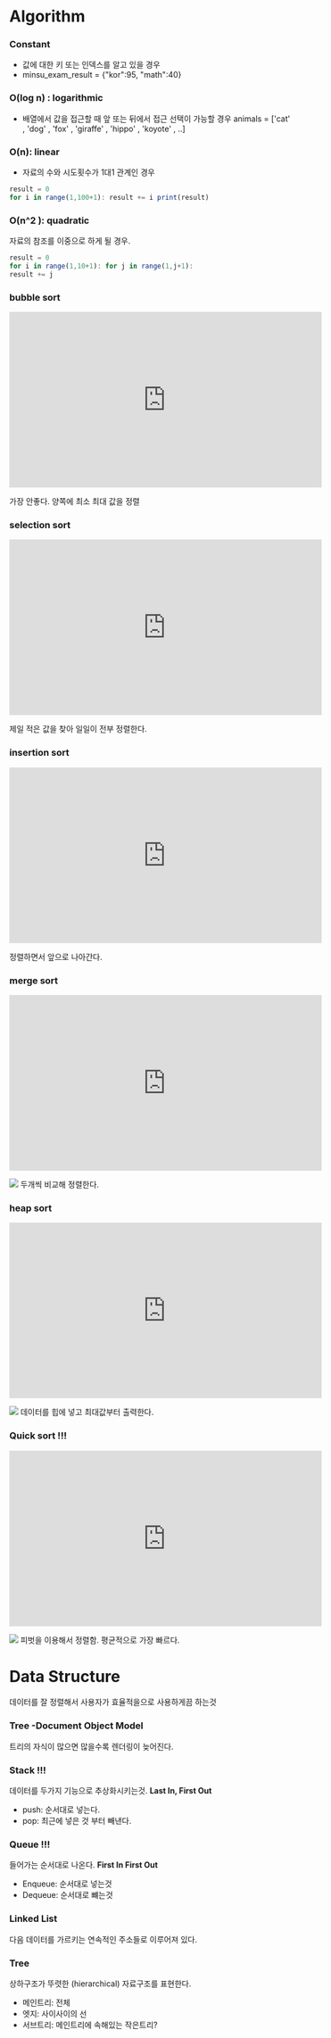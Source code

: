 
#  Algorithm


### Constant
- 값에 대한 키 또는 인덱스를 알고 있을 경우 
- minsu_exam_result = {"kor":95, "math":40}


### O(log n) : logarithmic 
- 배열에서 값을 접근할 때 앞 또는 뒤에서 접근 선택이 가능할 경우
 animals = ['cat' , 'dog' , 'fox' , 'giraffe' , 'hippo' , 'koyote' , ..] 

### O(n): linear 
- 자료의 수와 시도횟수가 1대1 관계인 경우 
``` javascript
result = 0 
for i in range(1,100+1): result += i print(result)
```
### O(n^2 ): quadratic
 자료의 참조를 이중으로 하게 될 경우. 
 ``` javascript
result = 0 
for i in range(1,10+1): for j in range(1,j+1):
 result += j		
```
### bubble sort
<iframe width="560" height="315" src="https://www.youtube.com/embed/Cq7SMsQBEUw" frameborder="0" gesture="media" allow="encrypted-media" allowfullscreen></iframe>  
    
 가장 안좋다. 양쪽에 최소 최대 값을 정렬
### selection sort
<iframe width="560" height="315" src="https://www.youtube.com/embed/92BfuxHn2XE" frameborder="0" gesture="media" allow="encrypted-media" allowfullscreen></iframe>

 제일 적은 값을 찾아 일일이 전부 정렬한다.
### insertion sort
<iframe width="560" height="315" src="https://www.youtube.com/embed/8oJS1BMKE64" frameborder="0" gesture="media" allow="encrypted-media" allowfullscreen></iframe>

정렬하면서 앞으로 나아간다.

### merge sort
<iframe width="560" height="315" src="https://www.youtube.com/embed/ZRPoEKHXTJg" frameborder="0" gesture="media" allow="encrypted-media" allowfullscreen></iframe>

![](https://upload.wikimedia.org/wikipedia/commons/c/cc/Merge-sort-example-300px.gif)
 두개씩 비교해 정렬한다.
### heap sort
<iframe width="560" height="315" src="https://www.youtube.com/embed/_bkow6IykGM" frameborder="0" gesture="media" allow="encrypted-media" allowfullscreen></iframe>

![](https://upload.wikimedia.org/wikipedia/commons/4/4d/Heapsort-example.gif)
 데이터를 힙에 넣고 최대값부터 출력한다.
### Quick sort !!!
<iframe width="560" height="315" src="https://www.youtube.com/embed/8hEyhs3OV1w" frameborder="0" gesture="media" allow="encrypted-media" allowfullscreen></iframe>

![](https://upload.wikimedia.org/wikipedia/commons/9/9c/Quicksort-example.gif)
피벗을 이용해서 정렬함. 평균적으로 가장 빠르다.


 
# Data Structure
데이터를 잘 정렬해서 사용자가 효율적을으로 사용하게끔 하는것


### Tree -Document Object Model
 트리의 자식이 많으면 많을수록 렌더링이 늦어진다.
### Stack !!!
데이터를 두가지 기능으로 추상화시키는것. **Last In, First Out**
- push: 순서대로 넣는다.
- pop: 최근에 넣은 것 부터 빼낸다.


### Queue !!!
들어가는 순서대로 나온다. **First In First Out**
- Enqueue: 순서대로 넣는것
- Dequeue: 순서대로 뺴는것 

### Linked List
다음 데이터를 가르키는 연속적인 주소들로 이루어져 있다.

### Tree
 상하구조가 뚜렷한 (hierarchical) 자료구조를 표현한다. 
 - 메인트리: 전체
 - 엣지: 사이사이의 선
 - 서브트리: 메인트리에 속해있는 작은트리?

